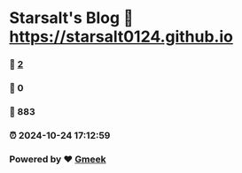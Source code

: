 # Starsalt's Blog :link: https://starsalt0124.github.io 
### :page_facing_up: [2](https://starsalt0124.github.io/tag.html) 
### :speech_balloon: 0 
### :hibiscus: 883 
### :alarm_clock: 2024-10-24 17:12:59 
### Powered by :heart: [Gmeek](https://github.com/Meekdai/Gmeek)

